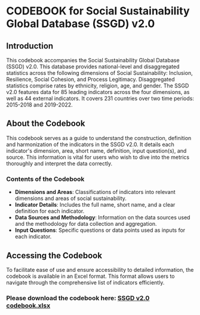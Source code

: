 
# CODEBOOK for Social Sustainability Global Database (SSGD) v2.0

## Introduction

This codebook accompanies the Social Sustainability Global Database (SSGD) v2.0. This database provides national-level and disaggregated statistics across the following dimensions of Social Sustainability: Inclusion, Resilience, Social Cohesion, and Process Legitimacy. Disaggregated statistics comprise rates by ethnicity, religion, age, and gender. The SSGD v2.0 features data for 85 leading indicators across the four dimensions, as well as 44 external indicators. It covers 231 countries over two time periods: 2015-2018 and 2019-2022.

## About the Codebook

This codebook serves as a guide to understand the construction, definition and harmonization of the indicators in the SSGD v2.0. It details each indicator's dimension, area, short name, definition, input question(s), and source. This information is vital for users who wish to dive into the metrics thoroughly and interpret the data correctly.

### Contents of the Codebook

- **Dimensions and Areas**: Classifications of indicators into relevant dimensions and areas of social sustainability.
- **Indicator Details**: Includes the full name, short name, and a clear definition for each indicator.
- **Data Sources and Methodology**: Information on the data sources used and the methodology for data collection and aggregation.
- **Input Questions**: Specific questions or data points used as inputs for each indicator.

## Accessing the Codebook

To facilitate ease of use and ensure accessibility to detailed information, the codebook is available in an Excel format. This format allows users to navigate through the comprehensive list of indicators efficiently.

### Please download the codebook here: [SSGD v2.0 codebook.xlsx](https://github.com/Paola-Ballon/Social-Sustainability-Global-Database-v2.0/blob/main/documentation/codebook.xlsx)

